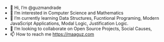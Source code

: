 - 👋 Hi, I’m @guzmandrade
- 👀 I’m interested in Computer Science and Mathematics
- 🌱 I’m currently learning Data Structures, Fucntional Programing, Modern JavaScript Applications, Modal Logic, Justification Logic.
- 💞️ I’m looking to collaborate on Open Source Projects, Social Causes, 
- 📫 How to reach me https://maaguz.com

<!---
guzmandrade/guzmandrade is a ✨ special ✨ repository because its `README.md` (this file) appears on your GitHub profile.
You can click the Preview link to take a look at your changes.
--->
